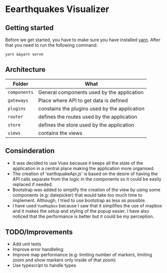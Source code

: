 # Eearthquakes Visualizer

## Getting started

Before we get started, you have to make sure you have installed [yarn](https://yarnpkg.com/). After that you need to run
the following command:

```
yarn &&yarn serve
```

## Architecture

| Folder | What |
|--------------|------|
| `components` | General components used by the application
| `gateways` | Place where API to get data is defined |
| `plugins` | constains the plugins used by the application |
| `router` | defines the routes used by the application |
| `store` | defines the store used by the application |
| `views` | contains the views |


## Consinderation
- It was decided to use Vuex because it keeps all the state of the application in a central place making the application more organised.
- The creation of 'earthquakeApi.js' is based on the desire of having the API calls separate from the logic in the components so it could be easily replaced if needed.
- Bootstrap was added to simplify the creation of the view by using some components (e.g: datepicker) that would take too much time to implement. Although, I tried to use bootstrap as less as possible.
- I have used `VueMapbox` because I saw that it simplifies the use of mapbox and it makes the setup and styling of the popup easier. I have also noticed that the performance is better but it could be my perception.


## TODO/Improvements
- Add unit tests
- Improve error handleling
- Improve map performance (e.g: limiting number of markers, limiting zoom and show markers only inside of that zoom)
- Use typescript to handle types